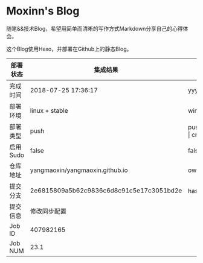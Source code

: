 # Moxinn's Blog

随笔&&技术Blog，希望用简单而清晰的写作方式Markdown分享自己的心得体会。

这个Blog使用Hexo，并部署在Github上的静态Blog。

部署状态 | 集成结果 | 参考值
---|---|---
完成时间 | 2018-07-25 17:36:17 | yyyy-mm-dd hh:mm:ss
部署环境 | linux + stable | window \| linux + stable
部署类型 | push | push \| pull_request \| api \| cron
启用Sudo | false | false \| true
仓库地址 | yangmaoxin/yangmaoxin.github.io | owner_name/repo_name
提交分支 | 2e6815809a5b62c9836c6d8c91c5e17c3051bd2e | hash 16位
提交信息 | 修改同步配置 |
Job ID   | 407982165 |
Job NUM  | 23.1 |
